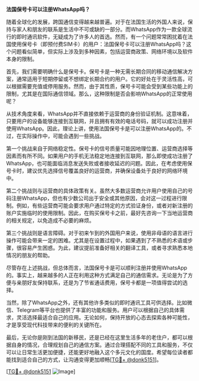 **法国保号卡可以注册WhatsApp吗？**

随着全球化的发展，跨国通信变得越来越普遍。对于在法国生活的外国人来说，保持与家人和朋友的联系是生活中不可或缺的一部分。而WhatsApp作为一款全球流行的即时通讯软件，无疑成为了许多人的首选。然而，有一个问题常常困扰着在法国使用保号卡（即预付费SIM卡）的用户：法国保号卡可以注册WhatsApp吗？这个问题看似简单，但实际上涉及到多种因素，包括运营商政策、网络环境以及软件本身的限制。

首先，我们需要明确什么是保号卡。保号卡是一种无需长期合同的移动通信解决方案，通常适用于短期停留或不想绑定长期合约的用户。它的好处在于灵活性高，可以根据需要充值或停用服务。然而，由于其性质，保号卡可能会受到某些功能上的限制，尤其是在国际通信领域。那么，这种限制是否会影响WhatsApp的正常使用呢？

从技术角度来看，WhatsApp并不直接依赖于运营商的身份验证机制。这意味着，只要用户的设备能够连接到互联网，并且拥有有效的电话号码，就可以成功注册并使用WhatsApp。因此，理论上讲，使用法国保号卡是可以注册WhatsApp的。不过，在实际操作中，可能会遇到一些挑战。

第一个挑战来自于网络稳定性。保号卡的信号质量可能因地理位置、运营商选择等因素而有所不同。如果用户的手机无法稳定地连接到互联网，那么即使成功注册了WhatsApp，也可能面临消息发送失败或者接收延迟的问题。因此，在考虑使用保号卡时，建议优先选择信号覆盖良好的运营商，并确保设备处于良好的网络环境中。

第二个挑战则与运营商的具体政策有关。虽然大多数运营商允许用户使用自己的号码注册WhatsApp，但也有少数公司出于安全或其他原因，会对这一过程进行限制。例如，有些运营商可能会要求用户通过特定的方式验证身份，或者对新注册的账户实施临时的使用限制。因此，在购买保号卡之前，最好先咨询一下当地运营商的相关规定，以免造成不必要的麻烦。

第三个挑战则是语言障碍。对于初来乍到的外国用户来说，使用非母语的语言进行操作可能会带来一定的困难。尤其是在设置过程中，如果遇到了不熟悉的术语或步骤，很容易产生困惑。为此，建议提前准备好相关的翻译工具，或者寻求熟悉本地情况的朋友的帮助。

尽管存在上述挑战，但总体而言，法国保号卡是可以顺利注册并使用WhatsApp的。事实上，越来越多的人正在利用这种方式满足自己的通信需求。无论是为了方便与亲朋好友保持联系，还是为了节省通话费用，保号卡都是一项值得尝试的选择。

当然，除了WhatsApp之外，还有其他许多类似的即时通讯工具可供选择。比如微信、Telegram等平台也提供了丰富的功能和服务。用户可以根据自己的具体需求，灵活选择最适合自己的应用。无论如何，保持开放的心态去探索各种可能性，才是享受现代科技带来的便利的关键所在。

最后，无论你是刚到法国的新移民，还是已经在这里生活多年的老住户，都可以根据自身的情况，合理规划自己的通信方案。通过合理搭配不同的工具和服务，不仅可以让日常生活更加便捷，还能更好地融入这个多元文化的国度。希望每位读者都能找到适合自己的方式，让沟通变得更加顺畅[[TG💪+ @donk5151](https://t.me/s/donk5151)]。

[[TG💪+ @donk5151](https://t.me/s/donk5151) ![Image](https://i.postimg.cc/rwNCRYN7/Snipaste-2025-04-30-17-27-05.png)]